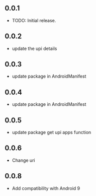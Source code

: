 ## 0.0.1
* TODO: Initial release.

## 0.0.2
* update the upi details

## 0.0.3
* update package in AndroidManifest

## 0.0.4
* update package in AndroidManifest

## 0.0.5
* update package get upi apps function

## 0.0.6
* Change uri

## 0.0.8
* Add compatibility with Android 9